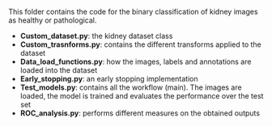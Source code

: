 This folder contains the code for the binary classification of kidney images as healthy or pathological.


* **Custom_dataset.py**: the kidney dataset class
* **Custom_trasnforms.py**: contains the different transforms applied to the dataset
* **Data_load_functions.py**: how the images, labels and annotations are loaded into the dataset
* **Early_stopping.py**: an early stopping implementation
* **Test_models.py**: contains all the workflow (main). The images are loaded, the model is trained and evaluates the performance over the test set
* **ROC_analysis.py**: performs different measures on the obtained outputs
